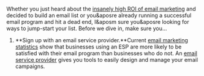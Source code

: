 Whether you just heard about the [insanely high ROI of email
marketing](/blog/2014/01/06/email-marketing-statistics-2014/)
and decided to build an email list or you&aposre already running a
successful email program and hit a dead end, I&aposm sure you&aposre looking for
ways to jump-start your list. Before we dive in, make sure you...

1.  **Sign up with an email service provider.**Current [email marketing
    statistics](/blog/2014/01/06/email-marketing-statistics-2014/)
    show that businesses using an ESP are more likely to be satisfied
    with their email program than businesses who do not. An [email
    service provider](http://expresspigeon.com) gives you tools to
    easily design and manage your email campaigns.
